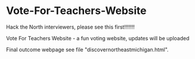 # Vote-For-Teachers-Website
Hack the North interviewers, please see this first!!!!!!!

Vote For Teachers Website - a fun voting website, updates will be uploaded

Final outcome webpage see file "discovernortheastmichigan.html".
